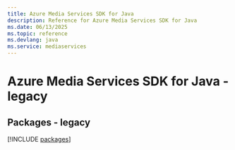 ```yaml
---
title: Azure Media Services SDK for Java
description: Reference for Azure Media Services SDK for Java
ms.date: 06/13/2025
ms.topic: reference
ms.devlang: java
ms.service: mediaservices
---
```

# Azure Media Services SDK for Java - legacy
## Packages - legacy
[!INCLUDE [packages](media-services-index.md)]